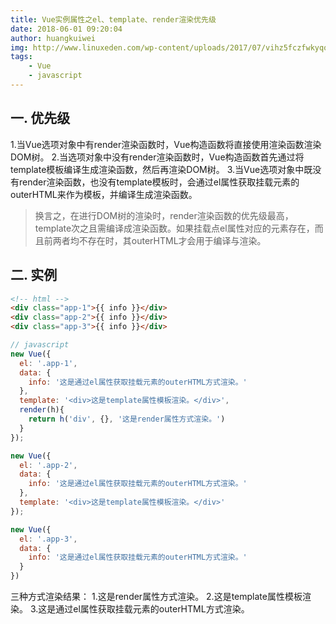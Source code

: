 ```yaml
---
title: Vue实例属性之el、template、render渲染优先级
date: 2018-06-01 09:20:04
author: huangkuiwei
img: http://www.linuxeden.com/wp-content/uploads/2017/07/vihz5fczfwkyqo0z1200.jpg
tags: 
    - Vue
    - javascript
---
```

## 一. 优先级
1.当Vue选项对象中有render渲染函数时，Vue构造函数将直接使用渲染函数渲染DOM树。
2.当选项对象中没有render渲染函数时，Vue构造函数首先通过将template模板编译生成渲染函数，然后再渲染DOM树。
3.当Vue选项对象中既没有render渲染函数，也没有template模板时，会通过el属性获取挂载元素的outerHTML来作为模板，并编译生成渲染函数。
>换言之，在进行DOM树的渲染时，render渲染函数的优先级最高，template次之且需编译成渲染函数。如果挂载点el属性对应的元素存在，而且前两者均不存在时，其outerHTML才会用于编译与渲染。
## 二. 实例
```html
<!-- html -->
<div class="app-1">{{ info }}</div>
<div class="app-2">{{ info }}</div>
<div class="app-3">{{ info }}</div>
```
```javascript
// javascript
new Vue({
  el: '.app-1',
  data: {
    info: '这是通过el属性获取挂载元素的outerHTML方式渲染。'
  },
  template: '<div>这是template属性模板渲染。</div>',
  render(h){
    return h('div', {}, '这是render属性方式渲染。')
  }
});

new Vue({
  el: '.app-2',
  data: {
    info: '这是通过el属性获取挂载元素的outerHTML方式渲染。'
  },
  template: '<div>这是template属性模板渲染。</div>'
});

new Vue({
  el: '.app-3',
  data: {
    info: '这是通过el属性获取挂载元素的outerHTML方式渲染。'
  }
})
```
三种方式渲染结果：
1.这是render属性方式渲染。
2.这是template属性模板渲染。
3.这是通过el属性获取挂载元素的outerHTML方式渲染。